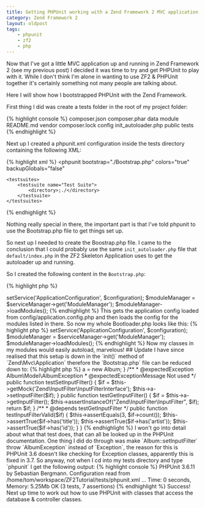 ```yaml
---
title: Getting PHPUnit working with a Zend Framework 2 MVC application
category: Zend Framework 2
layout: oldpost
tags:
    - phpunit
    - zf2
    - php
---
```


Now that I've got a little MVC application up and running in Zend Framework 2
(see my previous post) I decided it was time to try and get PHPUnit to play
with it. While I don't think I'm alone in wanting to use ZF2 & PHPUnit together
it's certainly something not many people are talking about.

Here I will show how I bootstrapped PHPUnit with the Zend Framework.

First thing I did was create a tests folder in the root of my project folder:

{% highlight console %}
composer.json
composer.phar
data
module
README.md
vendor
composer.lock
config
init_autoloader.php
public
tests
{% endhighlight %}

Next up I created a phpunit.xml configuration inside the tests directory
containing the following XML:

{% highlight xml %}
<phpunit
    bootstrap="./Bootstrap.php"
    colors="true"
    backupGlobals="false"
>
    <testsuites>
        <testsuite name="Test Suite">
            <directory>;./</directory>
        </testsuite>
    </testsuites>
</phpunit>
{% endhighlight %}

Nothing really special in there, the important part is that I've told phpunit
to use the Bootstrap.php file to get things set up.

So next up I needed to create the Boostrap.php file. I came to the conclusion
that I could probably use the same `init_autoloader.php` file that
`default/index.php` in the ZF2 Skeleton Application uses to get the autoloader
up and running.

So I created the following content in the `Bootstrap.php`:

{% highlight php %}
<?php
 
chdir(dirname(__DIR__));
 
include __DIR__ . '/../init_autoloader.php';
{% endhighlight %}

This seemed to do the trick and I could autoload classes from the Zend
Framework, however I still couldn't autoload my classes from my MVC application
module.

I knew I some how needed to pull in the MVC configuration from the the
application and after stepping through the code a bit I came to the conclusion
I needed to add the following code:

{% highlight php %}
$configuration = include 'config/application.config.php';

$serviceManager = new ServiceManager(new ServiceManagerConfiguration($configuration));
$serviceManager->setService('ApplicationConfiguration', $configuration);
$moduleManager = $serviceManager->get('ModuleManager');
$moduleManager->loadModules();
{% endhighlight %}

This gets the application config loaded from config/application.config.php and
then loads the config for the modules listed in there. So now my whole
Bootloader.php looks like this:

{% highlight php %}
<?php

use Zend\ServiceManager\ServiceManager,
    Zend\Mvc\Service\ServiceManagerConfiguration;

chdir(dirname(__DIR__));

include __DIR__ . '/../init_autoloader.php';

$configuration = include 'config/application.config.php';

$serviceManager = new ServiceManager(new ServiceManagerConfiguration($configuration));
$serviceManager->setService('ApplicationConfiguration', $configuration);
$moduleManager = $serviceManager->get('ModuleManager');
$moduleManager->loadModules();
{% endhighlight %}

Now my classes in my modules would easily autoload, marvelous!

## Update

I have since realised that this setup is down in the `init()` method of
`Zend\Mvc\Application` therefore the `Bootstrap.php` file can be reduced down
to:

{% highlight php %}
<?php
chdir(dirname(__DIR__));

include __DIR__ . '/../init_autoloader.php';

Zend\Mvc\Application::init(include 'config/application.config.php');
{% endhighlight %}

Next up was to write a test. I decided the directory structure in my tests
folder would mirror my code tree so I created `module/Album/src/Album/Model/`
and put a new file in there called `AlbumTest.php`

I wrote the following test code:

{% highlight php %}
<?php

use Album\Model\Album,
    Zend\InputFilter\InputFilterInterface;

class AlbumTest extends \PHPUnit_Framework_TestCase
{
    protected $a;

    public function setUp()
    {
        $this->a = new Album;
    }

    /**
     * @expectedException Album\Model\AlbumException
     * @expectedExceptionMessage Not used
     */
    public function testSetInputFilter()
    {
        $if = $this->getMock('Zend\InputFilter\InputFilterInterface');
        $this->a->setInputFilter($if);
    }
 
    public function testGetInputFilter()
    {
        $if = $this->a->getInputFilter();
 
        $this->assertInstanceOf("Zend\InputFilter\InputFilter", $if);
        return $if;
    }
 
    /**
     * @depends testGetInputFilter
     */
    public function testInputFilterValid($if)
    {
        $this->assertEquals(3, $if->count());
 
        $this->assertTrue($if->has('title'));
        $this->assertTrue($if->has('artist'));
        $this->assertTrue($if->has('id'));
    }
}
{% endhighlight %}

I won't go into detail about what that test does, that can all be looked up in
the PHPUnit documentation. One thing I did do through was make
`Album::setInputFilter` throw `AlbumException` instead of `Exception`, the
reason for this is PHPUnit 3.6 doesn't like checking for Exception classes,
apparently this is fixed in 3.7.

So anyway, not when I cd into my tests directory and type `phpunit` I get the
following output:

{% highlight console %}
PHPUnit 3.6.11 by Sebastian Bergmann.
Configuration read from /home/tom/workspace/ZF2Tutorial/tests/phpunit.xml
...
Time: 0 seconds, Memory: 5.25Mb
OK (3 tests, 7 assertions)
{% endhighlight %}

Success!

Next up time to work out how to use PHPUnit with classes that access the
database & controller classes.
